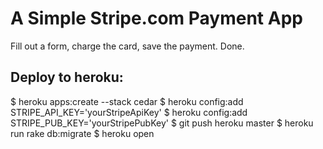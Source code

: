 # A Simple Stripe.com Payment App

Fill out a form, charge the card, save the payment. Done.

## Deploy to heroku:

$ heroku apps:create --stack cedar
$ heroku config:add STRIPE_API_KEY='yourStripeApiKey'
$ heroku config:add STRIPE_PUB_KEY='yourStripePubKey'
$ git push heroku master
$ heroku run rake db:migrate
$ heroku open 